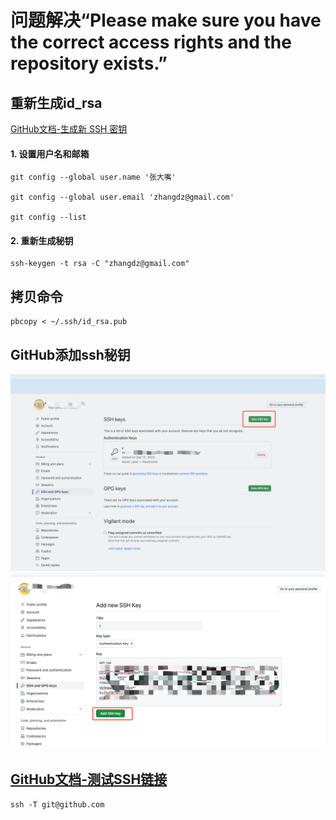 # 问题解决“Please make sure you have the correct access rights and the repository exists.”

## 重新生成id_rsa
[GitHub文档-生成新 SSH 密钥](https://docs.github.com/zh/authentication/connecting-to-github-with-ssh/generating-a-new-ssh-key-and-adding-it-to-the-ssh-agenthttps://docs.github.com/zh/authentication/connecting-to-github-with-ssh/generating-a-new-ssh-key-and-adding-it-to-the-ssh-agent)
#### 1. 设置用户名和邮箱
```shell
git config --global user.name '张大嘴'

git config --global user.email 'zhangdz@gmail.com'

git config --list
```
#### 2. 重新生成秘钥
```shell
ssh-keygen -t rsa -C "zhangdz@gmail.com"
```
## 拷贝命令
```shell
pbcopy < ~/.ssh/id_rsa.pub 
```

## GitHub添加ssh秘钥
![img.png](assets/img_2023091201.png)
![img.png](assets/img_2023091202.png)
## [GitHub文档-测试SSH链接](https://docs.github.com/zh/authentication/connecting-to-github-with-ssh/testing-your-ssh-connection)
```shell
ssh -T git@github.com
```


